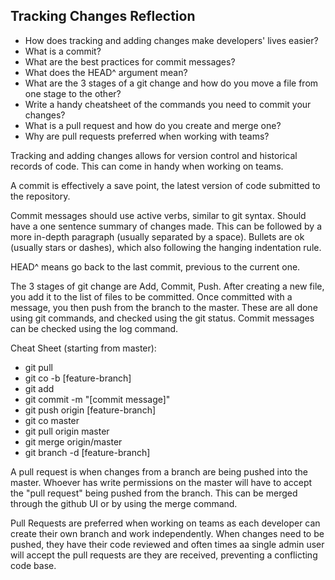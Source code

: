 ## Tracking Changes Reflection

- How does tracking and adding changes make developers' lives easier?
- What is a commit?
- What are the best practices for commit messages?
- What does the HEAD^ argument mean?
- What are the 3 stages of a git change and how do you move a file from one stage to the other?
- Write a handy cheatsheet of the commands you need to commit your changes?
- What is a pull request and how do you create and merge one?
- Why are pull requests preferred when working with teams?

Tracking and adding changes allows for version control and historical records of code. This can come in handy when working on teams.

A commit is effectively a save point, the latest version of code submitted to the repository.

Commit messages should use active verbs, similar to git syntax. Should have a one sentence summary of changes made. This can be followed by a more in-depth paragraph (usually separated by a space). Bullets are ok (usually stars or dashes), which also following the hanging indentation rule.

HEAD^ means go back to the last commit, previous to the current one.

The 3 stages of git change are Add, Commit, Push. After creating a new file, you add it to the list of files to be committed. Once committed with a message, you then push from the branch to the master. These are all done using git commands, and checked using the git status. Commit messages can be checked using the log command.

Cheat Sheet (starting from master):
- git pull
- git co -b [feature-branch]
- git add
- git commit -m "[commit message]"
- git push origin [feature-branch]
- git co master
- git pull origin master
- git merge origin/master
- git branch -d [feature-branch]

A pull request is when changes from a branch are being pushed into the master. Whoever has write permissions on the master will have to accept the "pull request" being pushed from the branch. This can be merged through the github UI or by using the merge command.

Pull Requests are preferred when working on teams as each developer can create their own branch and work independently. When changes need to be pushed, they have their code reviewed and often times aa single admin user will accept the pull requests are they are received, preventing a conflicting code base.